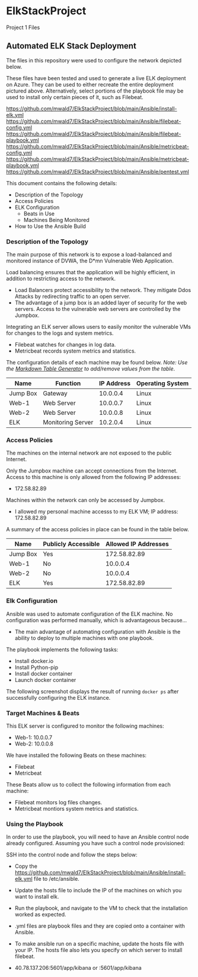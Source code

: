 # ElkStackProject
Project 1 Files
## Automated ELK Stack Deployment

The files in this repository were used to configure the network depicted below.



These files have been tested and used to generate a live ELK deployment on Azure. They can be used to either recreate the entire deployment pictured above. Alternatively, select portions of the playbook file may be used to install only certain pieces of it, such as Filebeat.

  https://github.com/mwald7/ElkStackProject/blob/main/Ansible/install-elk.yml
  https://github.com/mwald7/ElkStackProject/blob/main/Ansible/filebeat-config.yml
  https://github.com/mwald7/ElkStackProject/blob/main/Ansible/filebeat-playbook.yml
  https://github.com/mwald7/ElkStackProject/blob/main/Ansible/metricbeat-config.yml
  https://github.com/mwald7/ElkStackProject/blob/main/Ansible/metricbeat-playbook.yml
  https://github.com/mwald7/ElkStackProject/blob/main/Ansible/pentest.yml

This document contains the following details:
- Description of the Topology
- Access Policies
- ELK Configuration
  - Beats in Use
  - Machines Being Monitored
- How to Use the Ansible Build


### Description of the Topology

The main purpose of this network is to expose a load-balanced and monitored instance of DVWA, the D*mn Vulnerable Web Application.

Load balancing ensures that the application will be highly efficient, in addition to restricting access to the network.
- Load Balancers protect accessibility to the network. They mitigate Ddos Attacks by redirecting traffic to an open server.
- The advantage of a jump box is an added layer of security for the web servers. Access to the vulnerable web servers are controlled by the Jumpbox.


Integrating an ELK server allows users to easily monitor the vulnerable VMs for changes to the logs and system metrics.
- Filebeat watches for changes in log data.
- Metricbeat records system metrics and statistics.

The configuration details of each machine may be found below.
_Note: Use the [Markdown Table Generator](http://www.tablesgenerator.com/markdown_tables) to add/remove values from the table_.

| Name     | Function         | IP Address | Operating System |
|----------|------------------|------------|------------------|
| Jump Box | Gateway          | 10.0.0.4   | Linux            |
| Web-1    | Web Server       | 10.0.0.7   | Linux            |
| Web-2    | Web Server       | 10.0.0.8   | Linux            |
| ELK      | Monitoring Server| 10.2.0.4   | Linux            |

### Access Policies

The machines on the internal network are not exposed to the public Internet. 

Only the Jumpbox machine can accept connections from the Internet. Access to this machine is only allowed from the following IP addresses:
- 172.58.82.89

Machines within the network can only be accessed by Jumpbox.
- I allowed my personal machine accesss to my ELK VM; IP address: 172.58.82.89


A summary of the access policies in place can be found in the table below.

| Name     | Publicly Accessible | Allowed IP Addresses |
|----------|---------------------|----------------------|
| Jump Box | Yes                 | 172.58.82.89         |
| Web-1    | No                  | 10.0.0.4             |
| Web-2    | No                  | 10.0.0.4             |
| ELK      | Yes                 | 172.58.82.89         |

### Elk Configuration

Ansible was used to automate configuration of the ELK machine. No configuration was performed manually, which is advantageous because...
- The main advantage of automating configuration with Ansible is the ability to deploy to multiple machines with one playbook.

The playbook implements the following tasks:
- Install docker.io
- Install Python-pip
- Install docker container
- Launch docker container

The following screenshot displays the result of running `docker ps` after successfully configuring the ELK instance.


### Target Machines & Beats
This ELK server is configured to monitor the following machines:
- Web-1: 10.0.0.7
- Web-2: 10.0.0.8


We have installed the following Beats on these machines:
- Filebeat
- Metricbeat

These Beats allow us to collect the following information from each machine:
- Filebeat monitors log files changes.
- Metricbeat montiors system metrics and statistics.

### Using the Playbook
In order to use the playbook, you will need to have an Ansible control node already configured. Assuming you have such a control node provisioned: 

SSH into the control node and follow the steps below:
- Copy the https://github.com/mwald7/ElkStackProject/blob/main/Ansible/install-elk.yml file to /etc/ansible.
- Update the hosts file to include the IP of the machines on which you want to install elk.
- Run the playbook, and navigate to the VM to check that the installation worked as expected.


- .yml files are playbook files and they are copied onto a container with Ansible.
- To make ansible run on a specific machine, update the hosts file with your IP. The hosts file also lets you specify on which server to install filebeat.
- 40.78.137.206:5601/app/kibana or <PublicIP>:5601/app/kibana

